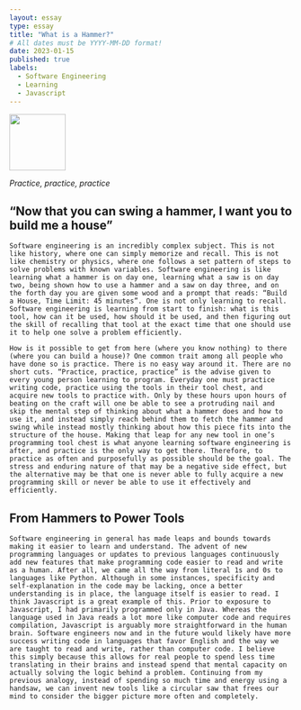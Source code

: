 ```yaml
---
layout: essay
type: essay
title: "What is a Hammer?"
# All dates must be YYYY-MM-DD format!
date: 2023-01-15
published: true
labels:
  - Software Engineering
  - Learning
  - Javascript
---
```


<img width="100px" class="rounded float-start pe-4" src="../img/construction-confusion.jpg">

*Practice, practice, practice*

## “Now that you can swing a hammer, I want you to build me a house”

	Software engineering is an incredibly complex subject. This is not like history, where one can simply memorize and recall. This is not like chemistry or physics, where one follows a set pattern of steps to solve problems with known variables. Software engineering is like learning what a hammer is on day one, learning what a saw is on day two, being shown how to use a hammer and a saw on day three, and on the forth day you are given some wood and a prompt that reads: “Build a House, Time Limit: 45 minutes”. One is not only learning to recall. Software engineering is learning from start to finish: what is this tool, how can it be used, how should it be used, and then figuring out the skill of recalling that tool at the exact time that one should use it to help one solve a problem efficiently.
  
	How is it possible to get from here (where you know nothing) to there (where you can build a house)? One common trait among all people who have done so is practice. There is no easy way around it. There are no short cuts. “Practice, practice, practice” is the advise given to every young person learning to program. Everyday one must practice writing code, practice using the tools in their tool chest, and acquire new tools to practice with. Only by these hours upon hours of beating on the craft will one be able to see a protruding nail and skip the mental step of thinking about what a hammer does and how to use it, and instead simply reach behind them to fetch the hammer and swing while instead mostly thinking about how this piece fits into the structure of the house. Making that leap for any new tool in one’s programming tool chest is what anyone learning software engineering is after, and practice is the only way to get there. Therefore, to practice as often and purposefully as possible should be the goal. The stress and enduring nature of that may be a negative side effect, but the alternative may be that one is never able to fully acquire a new programming skill or never be able to use it effectively and efficiently.
  
## From Hammers to Power Tools

	Software engineering in general has made leaps and bounds towards making it easier to learn and understand. The advent of new programming languages or updates to previous languages continuously add new features that make programming code easier to read and write as a human. After all, we came all the way from literal 1s and 0s to languages like Python. Although in some instances, specificity and self-explanation in the code may be lacking, once a better understanding is in place, the language itself is easier to read. I think Javascript is a great example of this. Prior to exposure to Javascript, I had primarily programmed only in Java. Whereas the language used in Java reads a lot more like computer code and requires compilation, Javascript is arguably more straightforward in the human brain. Software engineers now and in the future would likely have more success writing code in languages that favor English and the way we are taught to read and write, rather than computer code. I believe this simply because this allows for real people to spend less time translating in their brains and instead spend that mental capacity on actually solving the logic behind a problem. Continuing from my previous analogy, instead of spending so much time and energy using a handsaw, we can invent new tools like a circular saw that frees our mind to consider the bigger picture more often and completely.


